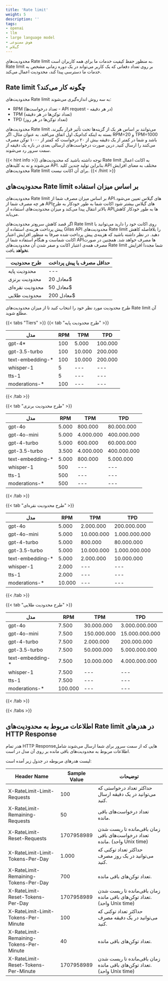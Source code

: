 ```yaml
---
title: 'Rate limit'
weight: 5
description: ''
tags:
- openai
- llm
- large language model
- هوش مصنوعی
- گیلاس
---
```


محدودیت‌های Rate limit به منظور حفظ کیفیت خدمات ما برای همه کاربران است. Rate limit بر روی تعداد دفعاتی که یک کاربر می‌تواند در یک دوره زمانی مشخص به خدمات ما دسترسی پیدا کند، محدودیت اعمال می‌کند.


## Rate limit چگونه کار می‌کند؟

محدودیت‌های Rate limit به سه روش اندازه‌گیری می‌شوند:

- RPM (تعداد درخواست‌ها - API request - در هر دقیقه)
- TPM (تعداد توکن‌ها در هر دقیقه)
- TPD (تعداد توکن‌ها در هر روز)

 محدودیت‌های Rate limit می‌توانند بر اساس هر یک از گزینه‌ها تحت تأثیر قرار بگیرند، بسته به اینکه کدام‌یک اول اتفاق می‌افتد. به عنوان مثال، اگر RPM=20 و TPM=1000 باشد و شما در کمتر از یک دقیقه بیش از ۲۰ درخواست که کمتر از ۱۰۰۰ توکن مصرف می‌کنند را ارسال کنید, درین صورت درخواست‌های ارسالی بعدی در بازه یک دقیقه از سمت سرور رد می‌شوند.

{{< hint info >}}
توجه داشته باشید که محدودیت‌های Rate limit به اکانت اعمال می‌شوند و نه به کلیدهای API. بنابراین تولید چندین کلید API مختلف به معنای افزایش محدودیت‌های Rate limit برای آن اکانت نیست. {{< /hint >}}


## محدودیت‌های Rate limit بر اساس میزان استفاده

محدودیت‌های Rate limit بر اساس میزان مصرف شما از APIهای گیلاس تعیین می‌شود. 
هر چه مصرف شما از APIهای گیلاس بیشتر شود اکانت شما به طور خودکار به طرح‌ بالاتر انتقال پیدا می‌کند و میزان محدودیت‌های استفاده از APIها به طور خودکار کاهش می‌یابد. 

اگر قصد کاهش سریع‌تر محدودیت‌های Rate limit روی اکانت خود را دارید می‌توانید با پیش پرداخت هزینه‌ی استفاده از Gilas API محدودیت‌های Rate limit را بلافاصله کاهش دهید. در نظر داشته باشید که هزینه‌ی پیش پرداخت شده صرفا به منظور افزایش اعتبار اکانت شماست و هنگام استفاده شما از APIها مصرف خواهد شد. همچنین در صورت مصرف همه‌ی اعتبار اکانت و صفر شدن آن محدودیت‌های Rate limit شما مجددا افزایش **نخواهد** یافت.

| طرح محدودیت| حداقل مصرف یا پیش پرداخت|
---|--|
محدودیت پایه|---|
محدودیت برنزی|معادل 20$|
محدودیت نقره‌ای|معادل 50$|
محدودیت طلایی|معادل 200$|

طرح محدودیت مورد نظر خود را انتخاب کنید تا از میزان محدودیت‌های Rate limit آن مطلع شوید.

{{< tabs "Tiers" >}}
{{< tab "طرح محدودیت پایه" >}}

| مدل | RPM | TPM | TPD |
---|--|--|--|
gpt-4* | 100 | 5.000 | 100.000 |
gpt-3.5-turbo | 100 | 10.000 | 200.000 |
text-embedding-* | 100 | 10.000 | 200.000 |
whisper-1 | 5 | --- | --- |
tts-1 | 5 | --- | --- |
moderations-* | 100 | --- | --- |

{{< /tab >}}

{{< tab "طرح محدودیت برنزی" >}}

| مدل | RPM | TPM | TPD |
---|--|--|--|
gpt-4o | 5.000 | 800.000 | 80.000.000 |
gpt-4o-mini | 5.000 | 4.000.000 | 400.000.000 |
gpt-4-turbo | 5.000 | 600.000 | 60.000.000 |
gpt-3.5-turbo | 3.500 | 4.000.000 | 400.000.000 |
text-embedding-* | 5.000 | 800.000 | 5.000.000 |
whisper-1 | 500 | --- | --- |
tts-1 | 500 | --- | --- |
moderations-* | 500 | --- | --- |

{{< /tab >}}

{{< tab "طرح محدودیت نقره‌ای" >}}

| مدل | RPM | TPM | TPD |
---|--|--|--|
gpt-4o | 5.000 | 2.000.000 | 200.000.000 |
gpt-4o-mini | 5.000 | 10.000.000 | 1.000.000.000 |
gpt-4-turbo | 5.000 | 800.000 | 80.000.000 |
gpt-3.5-turbo | 5.000 | 10.000.000 | 1.000.000.000 |
text-embedding-* | 5.000 | 2.000.000 | 10.000.000 |
whisper-1 | 2.000 | --- | --- |
tts-1 | 2.000 | --- | --- |
moderations-* | 10.000 | --- | --- |

{{< /tab >}}

{{< tab "طرح محدودیت طلایی" >}}

| مدل | RPM | TPM | TPD |
---|--|--|--|
gpt-4o | 7.500 | 30.000.000 | 3.000.000.000 |
gpt-4o-mini | 7.500 | 150.000.000 | 15.000.000.000 |
gpt-4-turbo | 7.500 | 2.000.000 | 200.000.000 |
gpt-3.5-turbo | 7.500 | 50.000.000 | 5.000.000.000 |
text-embedding-* | 7.500 | 10.000.000 | 4.000.000.000 |
whisper-1 | 7.500 | --- | --- |
tts-1 | 7.500 | --- | --- |
moderations-* | 100.000 | --- | --- |

{{< /tab >}}

{{< /tabs >}}

## اطلاعات مربوط به محدودیت‌های Rate limit در هدرهای HTTP Response

هدر تمام HTTP Responseهایی که از سمت سرور برای شما ارسال می‌شوند شامل اطلاعات مربوط به محدودیت‌های باقی مانده بر روی آن مدل در است.

لیست هدرهای مربوطه در جدول زیر آمده است:

| Header Name | Sample Value | توضیحات |
---|--|--|
X-RateLimit-Limit-Requests | 100 | حداکثر تعداد درخواستی که می‌توانید در یک دقیقه ارسال کنید.
X-RateLimit-Remaining-Requests | 50 | تعداد درخواست‌های باقی مانده.
X-RateLimit-Reset-Requests | 1707958989 | زمان باقی‌مانده تا ریست شدن تعداد درخواست‌های باقی مانده. (واحد Unix time)
X-RateLimit-Limit-Tokens-Per-Day | 1.000 | حداکثر تعداد توکنی که می‌توانید در یک روز مصرف کنید.
X-RateLimit-Remaining-Tokens-Per-Day | 700 | تعداد توکن‌های باقی مانده.
X-RateLimit-Reset-Tokens-Per-Day | 1707958989 | زمان باقی‌مانده تا ریست شدن تعداد توکن‌های باقی مانده. (واحد Unix time)
X-RateLimit-Limit-Tokens-Per-Minute | 100 | حداکثر تعداد توکنی که می‌توانید در یک دقیقه مصرف کنید.
X-RateLimit-Remaining-Tokens-Per-Minute | 40 | تعداد توکن‌های باقی مانده.
X-RateLimit-Reset-Tokens-Per-Minute | 1707958989 | زمان باقی‌مانده تا ریست شدن تعداد توکن‌های باقی مانده. (واحد Unix time)
 
